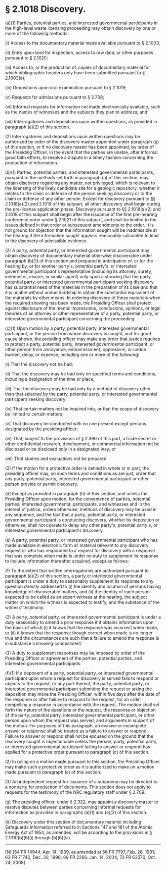 # § 2.1018   Discovery.

(a)(1) Parties, potential parties, and interested governmental participants in the high-level waste licensing proceeding may obtain discovery by one or more of the following methods:


(i) Access to the documentary material made available pursuant to § 2.1003;


(ii) Entry upon land for inspection, access to raw data, or other purposes pursuant to § 2.1020;


(iii) Access to, or the production of, copies of documentary material for which bibliographic headers only have been submitted pursuant to § 2.1003(a);


(iv) Depositions upon oral examination pursuant to § 2.1019;


(v) Requests for admissions pursuant to § 2.708;


(vi) Informal requests for information not made electronically available, such as the names of witnesses and the subjects they plan to address; and


(vii) Interrogatories and depositions upon written questions, as provided in paragraph (a)(2) of this section.


(2) Interrogatories and depositions upon written questions may be authorized by order of the discovery master appointed under paragraph (g) of this section, or if no discovery master has been appointed, by order of the Presiding Officer, in the event that the parties are unable, after informal good faith efforts, to resolve a dispute in a timely fashion concerning the production of information.


(b)(1) Parties, potential parties, and interested governmental participants, pursuant to the methods set forth in paragraph (a) of this section, may obtain discovery regarding any matter, not privileged, which is relevant to the licensing of the likely candidate site for a geologic repository, whether it relates to the claim or defense of the person seeking discovery or to the claim or defense of any other person. Except for discovery pursuant to §§ 2.1018(a)(2) and 2.1019 of this subpart, all other discovery shall begin during the pre-license application phase. Discovery pursuant to §§ 2.1018(a)(2) and 2.1019 of this subpart shall begin after the issuance of the first pre-hearing conference order under § 2.1021 of this subpart, and shall be limited to the issues defined in that order or subsequent amendments to the order. It is not ground for objection that the information sought will be inadmissible at the hearing if the information sought appears reasonably calculated to lead to the discovery of admissible evidence.


(2) A party, potential party, or interested governmental participant may obtain discovery of documentary material otherwise discoverable under paragraph (b)(1) of this section and prepared in anticipation of, or for the hearing by, or for another party's, potential party's, or interested governmental participant's representative (including its attorney, surety, indemnitor, insurer, or similar agent) only upon a showing that the party, potential party, or interested governmental participant seeking discovery has substantial need of the materials in the preparation of its case and that it is unable without undue hardship to obtain the substantial equivalent of the materials by other means. In ordering discovery of these materials when the required showing has been made, the Presiding Officer shall protect against disclosure of the mental impressions, conclusions, opinions, or legal theories of an attorney or other representative of a party, potential party, or interested governmental participant concerning the proceeding.


(c)(1) Upon motion by a party, potential party, interested governmental participant, or the person from whom discovery is sought, and for good cause shown, the presiding officer may make any order that justice requires to protect a party, potential party, interested governmental participant, or other person from annoyance, embarrassment, oppression, or undue burden, delay, or expense, including one or more of the following:


(i) That the discovery not be had;


(ii) That the discovery may be had only on specified terms and conditions, including a designation of the time or place;


(iii) That the discovery may be had only by a method of discovery other than that selected by the party, potential party, or interested governmental participant seeking discovery;


(iv) That certain matters not be inquired into, or that the scope of discovery be limited to certain matters;


(v) That discovery be conducted with no one present except persons designated by the presiding officer;


(vi) That, subject to the provisions of § 2.390 of this part, a trade secret or other confidential research, development, or commercial information not be disclosed or be disclosed only in a designated way; or


(vii) That studies and evaluations not be prepared.


(2) If the motion for a protective order is denied in whole or in part, the presiding officer may, on such terms and conditions as are just, order that any party, potential party, interested governmental participant or other person provide or permit discovery.


(d) Except as provided in paragraph (b) of this section, and unless the Presiding Officer upon motion, for the convenience of parties, potential parties, interested governmental participants, and witnesses and in the interest of justice, orders otherwise, methods of discovery may be used in any sequence, and the fact that a party, potential party, or interested governmental participant is conducting discovery, whether by deposition or otherwise, shall not operate to delay any other party's, potential party's, or interested governmental participant's discovery.


(e) A party, potential party, or interested governmental participant who has made available in electronic form all material relevant to any discovery request or who has responded to a request for discovery with a response that was complete when made is under no duty to supplement its response to include information thereafter acquired, except as follows:


(1) To the extent that written interrogatories are authorized pursuant to paragraph (a)(2) of this section, a party or interested governmental participant is under a duty to seasonably supplement its response to any question directly addressed to (i) the identity and location of persons having knowledge of discoverable matters, and (ii) the identity of each person expected to be called as an expert witness at the hearing, the subject matter on which the witness is expected to testify, and the substance of the witness' testimony.


(2) A party, potential party, or interested governmental participant is under a duty seasonably to amend a prior response if it obtains information upon the basis of which (i) it knows that the response was incorrect when made, or (ii) it knows that the response though correct when made is no longer true and the circumstances are such that a failure to amend the response is in substance a knowing concealment.


(3) A duty to supplement responses may be imposed by order of the Presiding Officer or agreement of the parties, potential parties, and interested governmental participants.


(f)(1) If a deponent of a party, potential party, or interested governmental participant upon whom a request for discovery is served fails to respond or objects to the request, or any part thereof, the party, potential party, or interested governmental participant submitting the request or taking the deposition may move the Presiding Officer, within five days after the date of the response or after failure to respond to the request, for an order compelling a response in accordance with the request. The motion shall set forth the nature of the questions or the request, the response or objection of the party, potential party, interested governmental participant, or other person upon whom the request was served, and arguments in support of the motion. For purposes of this paragraph, an evasive or incomplete answer or response shall be treated as a failure to answer or respond. Failure to answer or respond shall not be excused on the ground that the discovery sought is objectionable unless the person, party, potential party, or interested governmental participant failing to answer or respond has applied for a protective order pursuant to paragraph (c) of this section.


(2) In ruling on a motion made pursuant to this section, the Presiding Officer may make such a protective order as it is authorized to make on a motion made pursuant to paragraph (c) of this section.


(3) An independent request for issuance of a subpoena may be directed to a nonparty for production of documents. This section does not apply to requests for the testimony of the NRC regulatory staff under § 2.709.


(g) The presiding officer, under § 2.322, may appoint a discovery master to resolve disputes between parties concerning informal requests for information as provided in paragraphs (a)(1) and (a)(2) of this section.


(h) Discovery under this section of documentary material including Safeguards Information referred to in Sections 147 and 181 of the Atomic Energy Act of 1954, as amended, will be according to the provisions in § 2.1010(b)(6)(i) through (b)(6)(vi).



---

[N] [54 FR 14944, Apr. 14, 1989, as amended at 56 FR 7797, Feb. 26, 1991; 63 FR 71740, Dec. 30, 1998; 69 FR 2266, Jan. 14, 2004; 73 FR 63570, Oct. 24, 2008]





